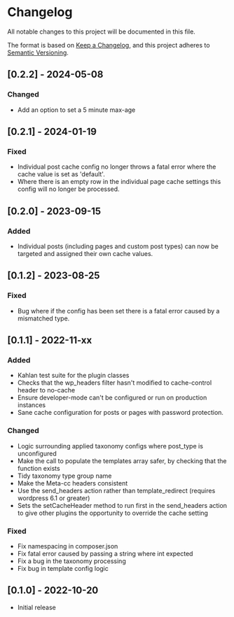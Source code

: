# Changelog
All notable changes to this project will be documented in this file.

The format is based on [Keep a Changelog](https://keepachangelog.com/en/1.0.0/),
and this project adheres to [Semantic Versioning](https://semver.org/spec/v2.0.0.html).

## [0.2.2] - 2024-05-08
### Changed
- Add an option to set a 5 minute max-age

## [0.2.1] - 2024-01-19
### Fixed
- Individual post cache config no longer throws a fatal error where the cache value is set as 'default'.
- Where there is an empty row in the individual page cache settings this config will no longer be processed.

## [0.2.0] - 2023-09-15
### Added
- Individual posts (including pages and custom post types) can now be targeted and assigned their own cache values.

## [0.1.2] - 2023-08-25
### Fixed
- Bug where if the config has been set there is a fatal error caused by a mismatched type.

## [0.1.1] - 2022-11-xx
### Added
- Kahlan test suite for the plugin classes
- Checks that the wp_headers filter hasn't modified to cache-control header to no-cache
- Ensure developer-mode can't be configured or run on production instances
- Sane cache configuration for posts or pages with password protection.

### Changed
- Logic surrounding applied taxonomy configs where post_type is unconfigured
- Make the call to populate the templates array safer, by checking that the function exists
- Tidy taxonomy type group name
- Make the Meta-cc headers consistent
- Use the send_headers action rather than template_redirect (requires wordpress 6.1 or greater)
- Sets the setCacheHeader method to run first in the send_headers action to give other plugins the opportunity to override the cache setting

### Fixed
- Fix namespacing in composer.json
- Fix fatal error caused by passing a string where int expected
- Fix a bug in the taxonomy processing 
- Fix bug in template config logic

## [0.1.0] - 2022-10-20
- Initial release
